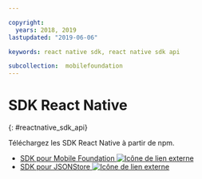 ```yaml
---

copyright:
  years: 2018, 2019
lastupdated: "2019-06-06"

keywords: react native sdk, react native sdk api

subcollection:  mobilefoundation
---
```


#	SDK React Native
{: #reactnative_sdk_api}

Téléchargez les SDK React Native à partir de npm.

* [SDK pour Mobile Foundation ![Icône de lien externe](../../icons/launch-glyph.svg "Icône de lien externe")](https://www.npmjs.com/package/react-native-ibm-mobilefirst)
* [SDK pour JSONStore ![Icône de lien externe](../../icons/launch-glyph.svg "Icône de lien externe")](https://www.npmjs.com/package/react-native-mobilefirst-jsonstore)
